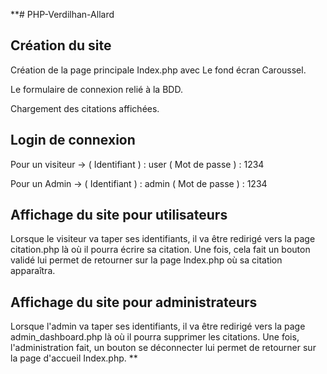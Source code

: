 **# PHP-Verdilhan-Allard

## Création du site

Création de la page principale Index.php avec Le fond écran Caroussel.

Le formulaire de connexion relié à la BDD.

Chargement des citations affichées.

## Login de connexion

Pour un visiteur -> ( Identifiant ) : user            ( Mot de passe ) : 1234

Pour un Admin -> ( Identifiant ) : admin            ( Mot de passe ) : 1234

## Affichage du site pour utilisateurs

Lorsque le visiteur va taper ses identifiants, il va être redirigé vers la page citation.php là où il pourra écrire sa citation. Une fois, cela fait un bouton validé lui permet de retourner sur la page Index.php où sa citation apparaîtra.

## Affichage du site pour administrateurs

Lorsque l'admin va taper ses identifiants, il va être redirigé vers la page admin_dashboard.php là où il pourra supprimer les citations. Une fois, l'administration fait, un bouton se déconnecter lui permet de retourner sur la page d'accueil Index.php.
**
